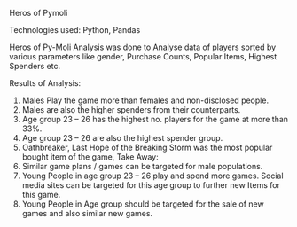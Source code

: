 Heros of Pymoli

Technologies used: Python, Pandas

Heros of Py-Moli Analysis was done to Analyse data of players sorted by various parameters like gender, Purchase Counts, Popular Items, Highest Spenders etc. 

Results of Analysis: 
1.	Males Play the game more than females and non-disclosed people.
2.	Males are also the higher spenders from their counterparts. 
3.	Age group 23 – 26 has the highest no. players for the game at more than 33%.
4.	Age group 23 – 26 are also the highest spender group.
5.	Oathbreaker, Last Hope of the Breaking Storm was the most popular bought item of the game, 
Take Away: 
1.	Similar game plans / games can be targeted for male populations.
2.	Young People in age group 23 – 26 play and spend more games. Social media sites can be targeted for this age group to further new Items for this game.
3.	Young People in Age group should be targeted for the sale of new games and also similar new games. 

